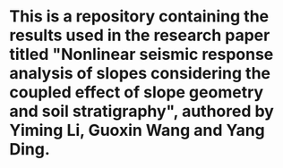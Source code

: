 # This is a repository containing the results used in the research paper titled "Nonlinear seismic response analysis of slopes considering the coupled effect of slope geometry and soil stratigraphy", authored by Yiming Li, Guoxin Wang and Yang Ding.
